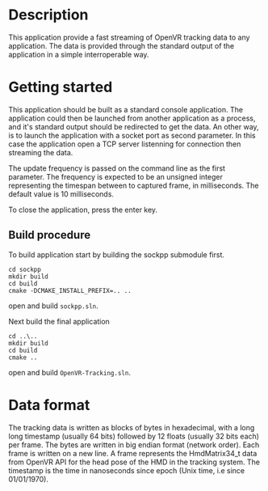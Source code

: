 # Description

This application provide a fast streaming of OpenVR tracking data to any
application. The data is provided through the standard output of the
application in a simple interroperable way.

# Getting started

This application should be built as a standard console application. The
application could then be launched from another application as a process, and
it's standard output should be redirected to get the data. An other way, is
to launch the application with a socket port as second parameter. In this
case the application open a TCP server listenning for connection then
streaming the data.

The update frequency is passed on the command line as the first parameter.
The frequency is expected to be an unsigned integer representing the timespan
between to captured frame, in milliseconds. The default value is 10
milliseconds.

To close the application, press the enter key.

## Build procedure

To build application start by building the sockpp submodule first.

```shell
cd sockpp
mkdir build
cd build
cmake -DCMAKE_INSTALL_PREFIX=.. ..
```

open and build `sockpp.sln`.

Next build the final application

```shell
cd ..\..
mkdir build
cd build
cmake ..
```

open and build `OpenVR-Tracking.sln`.

# Data format

The tracking data is written as blocks of bytes in hexadecimal, with a long long
timestamp (usually 64 bits) followed by 12 floats (usually 32 bits each)
per frame. The bytes are written in big endian format (network order). Each
frame is written on a new line. A frame represents the HmdMatrix34_t data from
OpenVR API for the head pose of the HMD in the tracking system. The timestamp
is the time in nanoseconds since epoch (Unix time, i.e since 01/01/1970).
